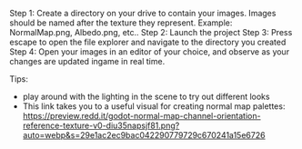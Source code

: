 Step 1: Create a directory on your drive to contain your images. Images should be named after the texture they represent.
  Example: NormalMap.png, Albedo.png, etc..
Step 2: Launch the project
Step 3: Press escape to open the file explorer and navigate to the directory you created
Step 4: Open your images in an editor of your choice, and observe as your changes are updated ingame in real time. 

Tips: 

- play around with the lighting in the scene to try out different looks
- This link takes you to a useful visual for creating normal map palettes: https://preview.redd.it/godot-normal-map-channel-orientation-reference-texture-v0-diu35napsjf81.png?auto=webp&s=29e1ac2ec9bac042290779729c670241a15e6726
